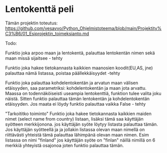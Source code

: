 # Lentokenttä peli


Tämän projektin toteutus: https://github.com/vesavvo/Python_Ohjelmistoteema/blob/main/Projektity%C3%B6/01_Esiprojektin_toimeksianto.md



Todo:

  Funktio joka arpoo maan ja lentokentä, palauttaa lentokentän nimen sekä maan missä sijaitsee - tehty
   
  Funktio joka hakee tietokannasta kaikkien maanosien koodit(EU,AS, jne) palauttaa nämä listassa, poistaa päällekkäisyydet -tehty
  
  Funktio joka palauttaa kohdelentokentän  ja arvatun maan välisen etäisyyden, saa parametriksi: kohdelentokentän ja maan jota arvattu.
  Maassa on todennäköiseisti useampia lentokenttiä, funktion tulee valita joku näistä. Sitten funktio palauttaa tämän lentokentän ja kohdelentokentän etäisyyden. Jos maata ei löydy funktio palauttaa vaikka False - tehty


  "Tarkoititko toiminto"
  Funktio joka hakee tietokannasta kaikkien maiden nimet (select name from country) listaan, lisäksi tämä saa käyttäjän syötteen merkkijonona. jos käyttäjän syöte löytyy listasta palauttaa tämän.
  Jos käyttäjän syötteellä ja ja jollakin listassa olevan maan nimellä on riittävästi yhteistä tämä palauttaa lähimpänä olevan maan nimen. Esim listassa on nimi "finland" jos käyttäjän syöte on "finlan" näillä nimillä on 6 merkkiä yhteyistä osajonoa      joten funktio palauttaa tämän. 
